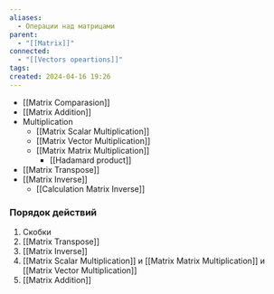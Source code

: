 ```yaml
---
aliases:
  - Операции над матрицами
parent:
  - "[[Matrix]]"
connected:
  - "[[Vectors opeartions]]"
tags: 
created: 2024-04-16 19:26
---
```


- [[Matrix Comparasion]]
- [[Matrix Addition]]
- Multiplication
	- [[Matrix Scalar Multiplication]]
	- [[Matrix Vector Multiplication]]
	- [[Matrix Matrix Multiplication]]
        - [[Hadamard product]]
- [[Matrix Transpose]]
- [[Matrix Inverse]]
	- [[Calculation Matrix Inverse]]




### Порядок действий
1. Скобки
2. [[Matrix Transpose]]
3. [[Matrix Inverse]]
4. [[Matrix Scalar Multiplication]] и [[Matrix Matrix Multiplication]] и [[Matrix Vector Multiplication]]
5. [[Matrix Addition]]



